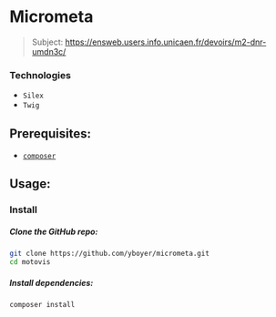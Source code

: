 # Micrometa
> Subject: https://ensweb.users.info.unicaen.fr/devoirs/m2-dnr-umdn3c/

### Technologies
  - `Silex`
  - `Twig`

## Prerequisites:
  - [`composer`](https://getcomposer.org/download/)

## Usage:
### Install
##### Clone the GitHub repo:
```bash
git clone https://github.com/yboyer/micrometa.git
cd motovis
```
##### Install dependencies:
```bash
composer install
```
